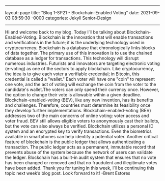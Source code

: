 ___

layout: page
title: "Blog 1-SP21 - Blockchain-Enabled Voting"
date: 2021-09-03 08:59:30 -0000
categories: Jekyll Senior-Design

___

  Hi and welcome back to my blog. Today I’ll be talking about Blockchain-Enabled-Voting. Blockchain is the innovation that will enable transactions and verifications in the future; it is the underlying technology used in cryptocurrency. Blockchain is a database that chronologically links blocks of data together. The primary use of this innovation is to use the chained database as a ledger for transactions. This technology will disrupt numerous industries. Futurists and innovators are targeting electronic voting (e-voting) as one of the sectors to apply blockchain. Like cryptocurrency, the idea is to give each voter a verifiable credential; in Bitcoin, this credential is called a "wallet." Each voter will have one "coin" to represent one vote, and the act of voting will exchange the coin from the voter to the candidate's wallet.The voters can only spend their currency once. However, the option to change their vote is allowable within a given deadline. Blockchain-enabled-voting (BEV), like any new invention, has its benefits and challenges. Therefore, countries must determine its feasibility once they develop further implementations.
    Blockchain-enabled-voting (BEV) addresses two of the main concerns of online voting: voter access and voter fraud. BEV still allows eligible voters to anonymously cast their ballots, but the vote can also always be verified. Blockchain utilizes a personal ID system and an encrypted key to verify transactions. Even the biometrics available in smartphones can help identify a potential voter. Another critical feature of blockchain is the public ledger that allows authenticating a transaction. The public ledger acts as a permanent, immutable record that prevents abuse of the system because the network of users can validate the ledger. Blockchain has a built-in audit system that ensures that no vote has been changed or removed and that no fraudulent and illegitimate votes have been added. Thank you for tuning in this week, I’ll be continuing this topic next week’s blog post. Look forward to it!
-Brent Estores
